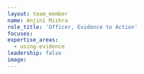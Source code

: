 ```yaml
---
layout: team_member
name: Anjini Mishra
role_title: 'Officer, Evidence to Action'
focuses:
expertise_areas: 
  - using-evidence
leadership: false
image:
---
```


